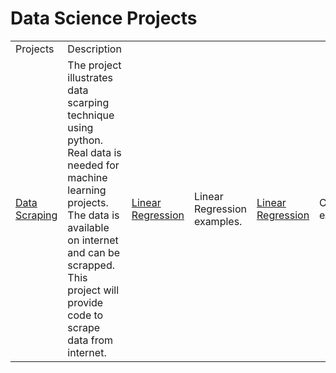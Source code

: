 # Data Science Projects 

<table>
<tr>
    <td>Projects</td>
    <td>Description</td>
</tr>
<tr>
    <td> <a href='https://github.com/rajan2275/Data-Science-Projects/tree/master/Data%20Scaraping'>Data Scraping</a></td>
    <td>The project illustrates data scarping technique 
    using python. Real data is needed for machine learning projects. The data is available on internet and can be scrapped. This project 
    will provide code to scrape data from internet.</td>
    <td> <a href='https://github.com/rajan2275/Data-Science-Projects/tree/master/Linear%20Regression'>Linear Regression</a></td>
    <td>Linear Regression examples.</td>
    <td> <a href='https://github.com/rajan2275/Data-Science-Projects/tree/master/Classifiers'>Linear Regression</a></td>
    <td>Classifiers examples.</td>

</tr>
</table>

